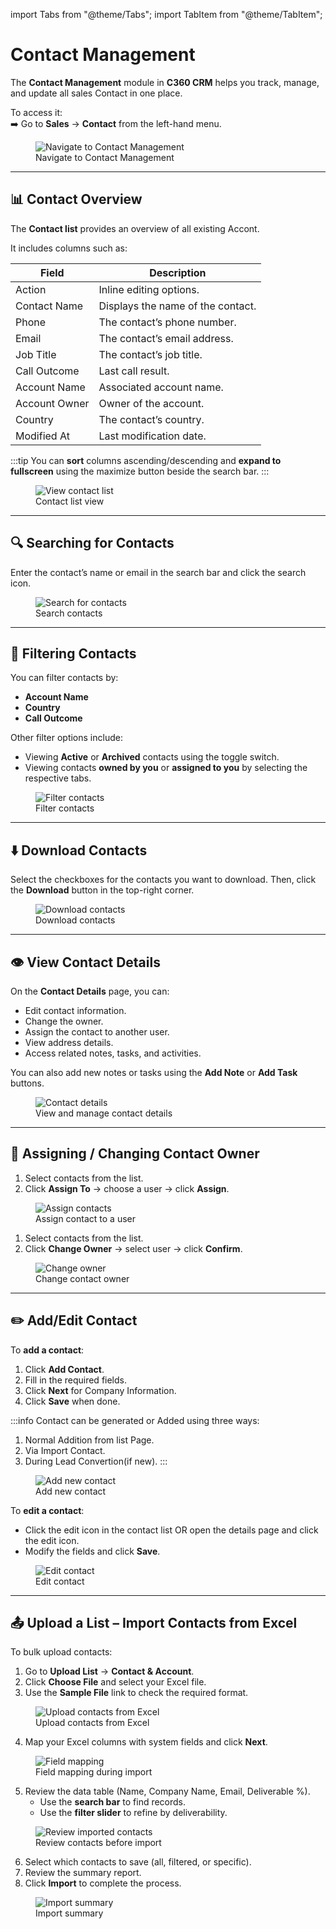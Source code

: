 import Tabs from "@theme/Tabs";
import TabItem from "@theme/TabItem";

# Contact Management

The **Contact Management** module in **C360 CRM** helps you track, manage, and update all sales Contact in one place.

To access it:  
➡️ Go to **Sales** → **Contact** from the left-hand menu.

<figure>
  <img src="/media/crm/contact/contact-navigation.png" alt="Navigate to Contact Management" />
  <figcaption>Navigate to Contact Management</figcaption>
</figure>

---

## 📊 Contact Overview

The **Contact list** provides an overview of all existing Accont.

It includes columns such as:

| **Field**     | **Description**                   |
| ------------- | --------------------------------- |
| Action        | Inline editing options.           |
| Contact Name  | Displays the name of the contact. |
| Phone         | The contact’s phone number.       |
| Email         | The contact’s email address.      |
| Job Title     | The contact’s job title.          |
| Call Outcome  | Last call result.                 |
| Account Name  | Associated account name.          |
| Account Owner | Owner of the account.             |
| Country       | The contact’s country.            |
| Modified At   | Last modification date.           |

:::tip
You can **sort** columns ascending/descending and **expand to fullscreen** using the maximize button beside the search bar.
:::

<figure>
  <img src="/media/crm/contact/contact-list.png" alt="View contact list" />
  <figcaption>Contact list view</figcaption>
</figure>

---

## 🔍 Searching for Contacts

Enter the contact’s name or email in the search bar and click the search icon.

<figure>
  <img src="/media/crm/contact/contact-search.png" alt="Search for contacts" />
  <figcaption>Search contacts</figcaption>
</figure>

---

## 🎯 Filtering Contacts

You can filter contacts by:

- **Account Name**
- **Country**
- **Call Outcome**

Other filter options include:

- Viewing **Active** or **Archived** contacts using the toggle switch.
- Viewing contacts **owned by you** or **assigned to you** by selecting the respective tabs.

<figure>
  <img src="/media/crm/contact/contact-filter.png" alt="Filter contacts" />
  <figcaption>Filter contacts</figcaption>
</figure>

---

## ⬇️ Download Contacts

Select the checkboxes for the contacts you want to download. Then, click the **Download** button in the top-right corner.

<figure>
  <img src="/media/crm/contact/contact-download.png" alt="Download contacts" />
  <figcaption>Download contacts</figcaption>
</figure>

---

## 👁️ View Contact Details

On the **Contact Details** page, you can:

- Edit contact information.
- Change the owner.
- Assign the contact to another user.
- View address details.
- Access related notes, tasks, and activities.

You can also add new notes or tasks using the **Add Note** or **Add Task** buttons.

<figure>
  <img src="/media/crm/contact/contact-details.png" alt="Contact details" />
  <figcaption>View and manage contact details</figcaption>
</figure>

---

## 👥 Assigning / Changing Contact Owner

<Tabs>
<TabItem value="Assign" label="Assign Contact">

1. Select contacts from the list.
2. Click **Assign To** → choose a user → click **Assign**.

<figure>
  <img src="/media/crm/contact/contact-assign.png" alt="Assign contacts" />
  <figcaption>Assign contact to a user</figcaption>
</figure>

</TabItem>

<TabItem value="Change" label="Change Owner">

1. Select contacts from the list.
2. Click **Change Owner** → select user → click **Confirm**.

<figure>
  <img src="/media/crm/contact/contact-owner.png" alt="Change owner" />
  <figcaption>Change contact owner</figcaption>
</figure>

</TabItem>
</Tabs>

---

##  ✏️ Add/Edit Contact

To **add a contact**:

1. Click **Add Contact**.
2. Fill in the required fields.
3. Click **Next** for Company Information.
4. Click **Save** when done.

:::info
  Contact can be generated or Added  using three ways:
  1. Normal Addition from list Page.
  2. Via Import Contact.
  3. During Lead Convertion(if new).
    :::

<figure>
  <img src="/media/crm/contact/contact-add.png" alt="Add new contact" />
  <figcaption>Add new contact</figcaption>
</figure>

To **edit a contact**:

- Click the edit icon in the contact list OR open the details page and click the edit icon.
- Modify the fields and click **Save**.

<figure>
  <img src="/media/crm/contact/contact-edit.png" alt="Edit contact" />
  <figcaption>Edit contact</figcaption>
</figure>

---

## 📤  Upload a List – Import Contacts from Excel

To bulk upload contacts:

1. Go to **Upload List** → **Contact & Account**.
2. Click **Choose File** and select your Excel file.
3. Use the **Sample File** link to check the required format.

<figure>
  <img src="/media/crm/contact/contact-upload.png" alt="Upload contacts from Excel" />
  <figcaption>Upload contacts from Excel</figcaption>
</figure>

4. Map your Excel columns with system fields and click **Next**.

<figure>
  <img src="/media/crm/contact/contact-mapping.png" alt="Field mapping" />
  <figcaption>Field mapping during import</figcaption>
</figure>

5. Review the data table (Name, Company Name, Email, Deliverable %).
   - Use the **search bar** to find records.
   - Use the **filter slider** to refine by deliverability.

<figure>
  <img src="/media/crm/contact/contact-import-review.png" alt="Review imported contacts" />
  <figcaption>Review contacts before import</figcaption>
</figure>

6. Select which contacts to save (all, filtered, or specific).
7. Review the summary report.
8. Click **Import** to complete the process.

<figure>
  <img src="/media/crm/contact/contact-import-summary.png" alt="Import summary" />
  <figcaption>Import summary</figcaption>
</figure>
